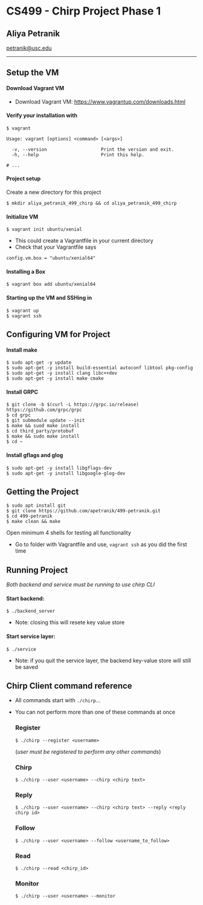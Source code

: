 # CS499 - Chirp Project Phase 1

## Aliya Petranik

petranik@usc.edu

---

## Setup the VM

#### Download Vagrant VM

- Download Vagrant VM:
  https://www.vagrantup.com/downloads.html

#### Verify your installation with

```
$ vagrant

Usage: vagrant [options] <command> [<args>]

  -v, --version                    Print the version and exit.
  -h, --help                       Print this help.

# ...
```

#### Project setup

Create a new directory for this project

    $ mkdir aliya_petranik_499_chirp && cd aliya_petranik_499_chirp

#### Initialize VM

`$ vagrant init ubuntu/xenial`

- This could create a Vagrantfile in your current directory
- Check that your Vagrantfile says

```
config.vm.box = "ubuntu/xenial64"
```

#### Installing a Box

    $ vagrant box add ubuntu/xenial64

#### Starting up the VM and SSHing in

```
$ vagrant up
$ vagrant ssh
```

## Configuring VM for Project

#### Install make

```
$ sudo apt-get -y update
$ sudo apt-get -y install build-essential autoconf libtool pkg-config
$ sudo apt-get -y install clang libc++dev
$ sudo apt-get -y install make cmake
```

#### Install GRPC

```
$ git clone -b $(curl -L https://grpc.io/release) https://github.com/grpc/grpc
$ cd grpc
$ git submodule update --init
$ make && suod make install
$ cd third_party/protobuf
$ make && sudo make install
$ cd ~
```

#### Install gflags and glog

```
$ sudo apt-get -y install libgflags-dev
$ sudo apt-get -y install libgoogle-glog-dev
```

## Getting the Project

```
$ sudo apt install git
$ git clone https://github.com/apetranik/499-petranik.git
$ cd 499-petranik
$ make clean && make
```

Open minimum 4 shells for testing all functionality

- Go to folder with Vagrantfile and use, `vagrant ssh` as you did the first time

## Running Project

_Both backend and service must be running to use chirp CLI_

#### Start backend:

    $ ./backend_server

- Note: closing this will resete key value store

#### Start service layer:

    $ ./service

- Note: if you quit the service layer, the backend key-value store will still be saved

## Chirp Client command reference

- All commands start with `./chirp`...
- You can not perform more than one of these commands at once

  ### **Register**

      $ ./chirp --register <username>

  (_user must be registered to perform any other commands_)

  ### **Chirp**

      $ ./chirp --user <username> --chirp <chirp text>

  ### **Reply**

      $ ./chirp --user <username> --chirp <chirp text> --reply <reply chirp id>

  ### **Follow**

      $ ./chirp --user <username> --follow <username_to_follow>

  ### **Read**

      $ ./chirp --read <chirp_id>

  ### **Monitor**

      $ ./chirp --user <username> --monitor

